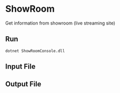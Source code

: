 # ShowRoom
Get information from showroom (live streaming site)

## Run
```
dotnet ShowRoomConsole.dll
```

## Input File


## Output File

